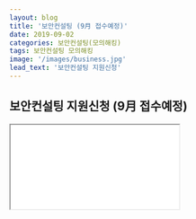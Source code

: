 ```yaml
---
layout: blog
title: '보안컨설팅 (9月 접수예정)'
date: 2019-09-02
categories: 보안컨설팅(모의해킹)
tags: 보안컨설팅 모의해킹
image: '/images/business.jpg'
lead_text: '보안컨설팅 지원신청'
---
```


## 보안컨설팅 지원신청 (9月 접수예정)

<iframe src={{site.data.global.consulting}}>로드 중…</iframe>
